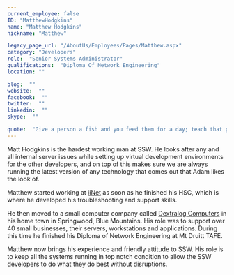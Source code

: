 ```yaml
---
current_employee: false
ID: "MatthewHodgkins"
name: "Matthew Hodgkins"
nickname: "Matthew"

legacy_page_url: "/AboutUs/Employees/Pages/Matthew.aspx"
category: "Developers"
role:  "Senior Systems Administrator"
qualifications:  "Diploma Of Network Engineering"
location: ""

blog:  ""
website:  ""
facebook:  ""
twitter:  ""
linkedin:  ""
skype:  ""

quote:  "Give a person a fish and you feed them for a day; teach that person to use the Internet and they won't bother you for weeks."
---
```


Matt Hodgkins is the hardest working man at SSW. He looks after any and all internal server issues while setting up virtual development environments for the other developers, and on top of this makes sure we are always running the latest version of any technology that comes out that Adam likes the look of.  

Matthew started working at [iiNet](http://www.iinet.net.au/) as soon as he finished his HSC, which is where he developed his troubleshooting and support skills.  

He then moved to a small computer company called [Dextralog Computers](http://www.dextralog.com.au/) in his home town in Springwood, Blue Mountains. His role was to support over 40 small businesses, their servers, workstations and applications. During this time he finished his Diploma of Network Engineering at Mt Druitt TAFE.  

Matthew now brings his experience and friendly attitude to SSW. His role is to keep all the systems running in top notch condition to allow the SSW developers to do what they do best without disruptions.  